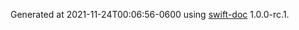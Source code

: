 Generated at 2021-11-24T00:06:56-0600 using [swift-doc](https://github.com/SwiftDocOrg/swift-doc) 1.0.0-rc.1.

